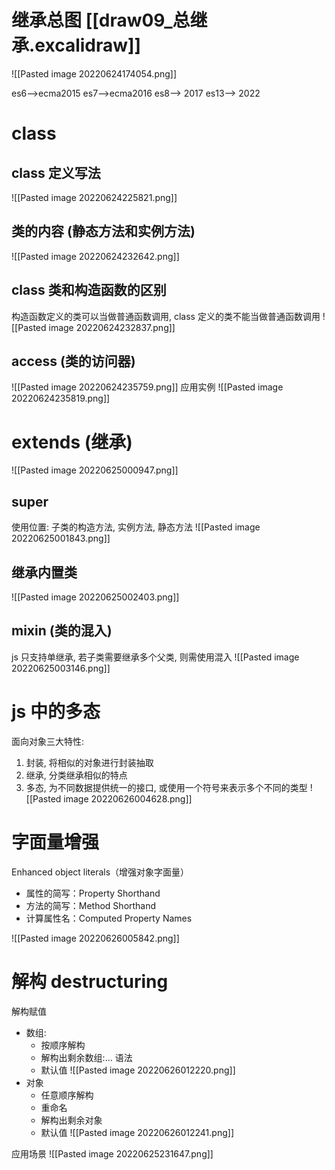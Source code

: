 # 继承总图 [[draw09_总继承.excalidraw]]
![[Pasted image 20220624174054.png]]

es6-->ecma2015
es7-->ecma2016
es8-->    2017
es13-->  2022
# class
## class 定义写法
![[Pasted image 20220624225821.png]]
## 类的内容 (静态方法和实例方法)
![[Pasted image 20220624232642.png]]

## class 类和构造函数的区别
构造函数定义的类可以当做普通函数调用, class 定义的类不能当做普通函数调用
![[Pasted image 20220624232837.png]]
## access (类的访问器)
![[Pasted image 20220624235759.png]]
应用实例
![[Pasted image 20220624235819.png]]

# extends (继承)
![[Pasted image 20220625000947.png]]

## super
使用位置: 子类的构造方法, 实例方法, 静态方法
![[Pasted image 20220625001843.png]]
## 继承内置类
![[Pasted image 20220625002403.png]]
## mixin (类的混入)
js 只支持单继承, 若子类需要继承多个父类, 则需使用混入
![[Pasted image 20220625003146.png]]

# js 中的多态
面向对象三大特性: 
1. 封装, 将相似的对象进行封装抽取
2. 继承, 分类继承相似的特点 
3. 多态, 为不同数据提供统一的接口, 或使用一个符号来表示多个不同的类型
![[Pasted image 20220626004628.png]]
# 字面量增强
Enhanced object literals（增强对象字面量）
- 属性的简写：Property Shorthand
- 方法的简写：Method Shorthand
- 计算属性名：Computed Property Names

![[Pasted image 20220626005842.png]]
# 解构 destructuring
解构赋值
- 数组:
	-  按顺序解构
	- 解构出剩余数组:... 语法
	- 默认值 ![[Pasted image 20220626012220.png]]
- 对象
	- 任意顺序解构
	- 重命名
	- 解构出剩余对象
	- 默认值 ![[Pasted image 20220626012241.png]]

应用场景
![[Pasted image 20220625231647.png]]